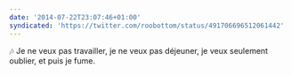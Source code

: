```yaml
---
date: '2014-07-22T23:07:46+01:00'
syndicated: 'https://twitter.com/roobottom/status/491706696512061442'
---
```

🎶 Je ne veux pas travailler, je ne veux pas déjeuner, je veux seulement oublier, et puis je fume.
